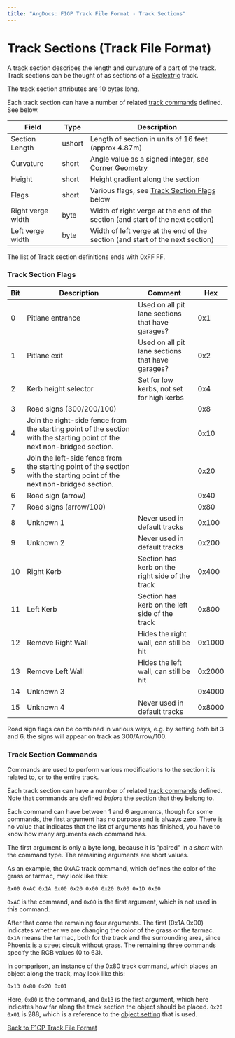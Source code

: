 ```yaml
---
title: "ArgDocs: F1GP Track File Format - Track Sections"
---
```


# Track Sections (Track File Format)

A track section describes the length and curvature of a part of the track. Track sections can be thought
of as sections of a [Scalextric](https://en.wikipedia.org/wiki/Scalextric) track.

The track section attributes are 10 bytes long.

Each track section can have a number of related [track commands](/argdocs/track-data/track-section-commands/) defined.
See below.

<table class="table table-bordered table-striped table--medium">
    <thead>
    <tr>
        <th>Field</th>
        <th>Type</th>
        <th>Description</th>
    </tr>
    </thead>
    <tbody>
    <tr>
        <td>Section Length</td>
        <td>ushort</td>
        <td>Length of section in units of 16 feet (approx 4.87m)</td>
    </tr>
    <tr>
        <td>Curvature</td>
        <td>short</td>
        <td>Angle value as a signed integer, see <a href="/argdocs/track-data/corner-geometry/">Corner Geometry</a></td>
    </tr>
    <tr>
        <td>Height</td>
        <td>short</td>
        <td>Height gradient along the section</td>
    </tr>
    <tr>
        <td>Flags</td>
        <td>short</td>
        <td>Various flags, see <a href="#track-section-flags">Track Section Flags</a> below</td>
    </tr>
    <tr>
        <td>Right verge width</td>
        <td>byte</td>
        <td>Width of right verge at the end of the section (and start of the next section)</td>
    </tr>
    <tr>
        <td>Left verge width</td>
        <td>byte</td>
        <td>Width of left verge at the end of the section (and start of the next section)</td>
    </tr>
    </tbody>
</table>

The list of Track section definitions ends with 0xFF FF.



### Track Section Flags

<table class="table table-bordered table-striped table--medium">
    <thead>
        <tr>
            <th class="text-right">Bit</th>
            <th>Description</th>
            <th>Comment</th>
            <th>Hex</th>
        </tr>
    </thead>
    <tbody>
        <tr>
            <td class="text-right">0</td>
            <td>Pitlane entrance</td>
            <td>Used on all pit lane sections that have garages?</td>
            <td>0x1</td>
        </tr>
        <tr>
            <td class="text-right">1</td>
            <td>Pitlane exit</td>
            <td>Used on all pit lane sections that have garages?</td>
            <td>0x2</td>
        </tr>
        <tr>
            <td class="text-right">2</td>
            <td>Kerb height selector</td>
            <td>Set for low kerbs, not set for high kerbs</td>
            <td>0x4</td>
        </tr>
        <tr>
            <td class="text-right">3</td>
            <td>Road signs (300/200/100)</td>
            <td></td>
            <td>0x8</td>
        </tr>
        <tr>
            <td class="text-right">4</td>
            <td>
                Join the right-side fence from the starting point of the
                section with the starting point of the next non-bridged section.
            </td>
            <td></td>
            <td>0x10</td>
        </tr>
        <tr>
            <td class="text-right">5</td>
            <td>
                Join the left-side fence from the starting point of the
                section with the starting point of the next non-bridged section.
            </td>
            <td></td>
            <td>0x20</td>
        </tr>
        <tr>
            <td class="text-right">6</td>
            <td>Road sign (arrow)</td>
            <td></td>
            <td>0x40</td>
        </tr>
        <tr>
            <td class="text-right">7</td>
            <td>Road signs (arrow/100)</td>
            <td></td>
            <td>0x80</td>
        </tr>
        <tr>
            <td class="text-right">8</td>
            <td>Unknown 1</td>
            <td>Never used in default tracks</td>
            <td>0x100</td>
        </tr>
        <tr>
            <td class="text-right">9</td>
            <td>Unknown 2</td>
            <td>Never used in default tracks</td>
            <td>0x200</td>
        </tr>
        <tr>
            <td class="text-right">10</td>
            <td>Right Kerb</td>
            <td>Section has kerb on the right side of the track</td>
            <td>0x400</td>
        </tr>
        <tr>
            <td class="text-right">11</td>
            <td>Left Kerb</td>
            <td>Section has kerb on the left side of the track</td>
            <td>0x800</td>
        </tr>
        <tr>
            <td class="text-right">12</td>
            <td>Remove Right Wall</td>
            <td>Hides the right wall, can still be hit</td>
            <td>0x1000</td>
        </tr>
        <tr>
            <td class="text-right">13</td>
            <td>Remove Left Wall</td>
            <td>Hides the left wall, can still be hit</td>
            <td>0x2000</td>
        </tr>
        <tr>
            <td class="text-right">14</td>
            <td>Unknown 3</td>
            <td></td>
            <td>0x4000</td>
        </tr>
        <tr>
            <td class="text-right">15</td>
            <td>Unknown 4</td>
            <td>Never used in default tracks</td>
            <td>0x8000</td>
        </tr>
    </tbody>
</table>

Road sign flags can be combined in various ways, e.g. by setting both bit 3 and 6,
the signs will appear on track as 300/Arrow/100.



### Track Section Commands

Commands are used to perform various modifications to the section it is related to, or to the entire track.

Each track section can have a number of related [track commands](/argdocs/track-data/track-commands/) defined.
Note that commands are defined _before_ the section that they belong to.

Each command can have between 1 and 6 arguments, though for some commands, the first argument has no purpose
and is always zero. There is no value that indicates that the list of
arguments has finished, you have to know how many arguments each command has.

The first argument is only a byte long, because it is "paired" in a _short_ with the command type.
The remaining arguments are short values.

As an example, the 0xAC track command, which defines the color of the grass or tarmac, may look like this:

`0x00 0xAC 0x1A 0x00 0x20 0x00 0x20 0x00 0x1D 0x00`

`0xAC` is the command, and `0x00` is the first argument, which is not used in this command.

After that come the remaining four arguments. The first (0x1A 0x00) indicates whether we are changing the color
of the grass or the tarmac. `0x1A` means the tarmac, both for the track and the surrounding area, since
Phoenix is a street circuit without grass. The remaining three commands specify the RGB values (0 to 63).

In comparison, an instance of the 0x80 track command, which places an object
along the track, may look like this:

`0x13 0x80 0x20 0x01`

Here, `0x80` is the command, and `0x13` is the first argument, which here indicates how far along the
track section the object should be placed. `0x20 0x01` is 288, which is a reference to the
[object setting](/argdocs/file-formats/track/object-settings/) that is used.


[Back to F1GP Track File Format](/argdocs/file-formats/track/)
